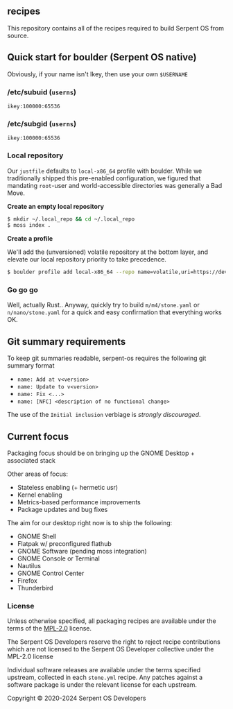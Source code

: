 ## recipes

This repository contains all of the recipes required to build Serpent OS
from source.

## Quick start for boulder (Serpent OS native)

Obviously, if your name isn't Ikey, then use your own `$USERNAME`

### /etc/subuid (`userns`)

    ikey:100000:65536

### /etc/subgid (`userns`)

    ikey:100000:65536

### Local repository

Our `justfile` defaults to `local-x86_64` profile with boulder. While we traditionally shipped this pre-enabled configuration, we figured that mandating
`root`-user and world-accessible directories was generally a Bad Move.

**Create an empty local repository**

```bash
$ mkdir ~/.local_repo && cd ~/.local_repo
$ moss index .
```

**Create a profile**

We'll add the (unversioned) volatile repository at the bottom layer, and elevate
our local repository priority to take precedence.

```bash
$ boulder profile add local-x86_64 --repo name=volatile,uri=https://dev.serpentos.com/volatile/x86_64/stone.index,priority=0 --repo name=local,uri=file:///$HOME/.local_repo/stone.index,priority=10
```

### Go go go

Well, actually Rust.. Anyway, quickly try to build `m/m4/stone.yaml` or `n/nano/stone.yaml` for a quick and easy confirmation that everything works OK.

## Git summary requirements

To keep git summaries readable, serpent-os requires the following git summary format

- `name: Add at v<version>`
- `name: Update to v<version>`
- `name: Fix <...>`
- `name: [NFC] <description of no functional change>`

The use of the `Initial inclusion` verbiage is _strongly discouraged_.

## Current focus

Packaging focus should be on bringing up the GNOME Desktop + associated stack

Other areas of focus:

 - Stateless enabling (+ hermetic usr)
 - Kernel enabling
 - Metrics-based performance improvements
 - Package updates and bug fixes

The aim for our desktop right now is to ship the following:

 - GNOME Shell
 - Flatpak w/ preconfigured flathub
 - GNOME Software (pending moss integration)
 - GNOME Console or Terminal
 - Nautilus
 - GNOME Control Center
 - Firefox
 - Thunderbird

### License

Unless otherwise specified, all packaging recipes are available under
the terms of the [MPL-2.0](https://spdx.org/licenses/MPL-2.0.html) license.

The Serpent OS Developers reserve the right to reject recipe contributions
which are not licensed to the Serpent OS Developer collective under the MPL-2.0 license

Individual software releases are available under the terms specified
upstream, collected in each `stone.yml` recipe. Any patches against
a software package is under the relevant license for each upstream.

Copyright © 2020-2024 Serpent OS Developers
